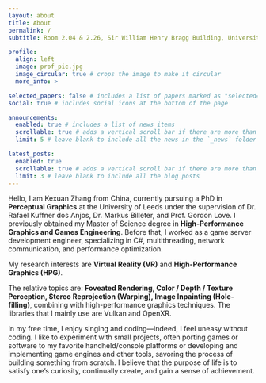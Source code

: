 ```yaml
---
layout: about
title: About
permalink: /
subtitle: Room 2.04 & 2.26, Sir William Henry Bragg Building, University of Leeds, Woodhouse Lane, Leeds, United Kingdom.

profile:
  align: left
  image: prof_pic.jpg
  image_circular: true # crops the image to make it circular
  more_info: >

selected_papers: false # includes a list of papers marked as "selected={true}"
social: true # includes social icons at the bottom of the page

announcements:
  enabled: true # includes a list of news items
  scrollable: true # adds a vertical scroll bar if there are more than 3 news items
  limit: 5 # leave blank to include all the news in the `_news` folder

latest_posts:
  enabled: true
  scrollable: true # adds a vertical scroll bar if there are more than 3 new posts items
  limit: 3 # leave blank to include all the blog posts
---
```


Hello, I am Kexuan Zhang from China, currently pursuing a PhD in <strong>Perceptual Graphics</strong> at the University of Leeds under the supervision of Dr. Rafael Kuffner dos Anjos, Dr. Markus Billeter, and Prof. Gordon Love. I previously obtained my Master of Science degree in <strong>High-Performance Graphics and Games Engineering</strong>. Before that, I worked as a game server development engineer, specializing in C#, multithreading, network communication, and performance optimization.

My research interests are <strong>Virtual Reality (VR)</strong> and <strong>High-Performance Graphics (HPG)</strong>.

The relative topics are: <strong>Foveated Rendering, Color / Depth / Texture Perception,  Stereo Reprojection (Warping), Image Inpainting (Hole-filling)</strong>, combining with high-performance graphics techniques. The libraries that I mainly use are Vulkan and OpenXR.

In my free time, I enjoy singing and coding—indeed, I feel uneasy without coding. I like to experiment with small projects, often porting games or software to my favorite handheld/console platforms or developing and implementing game engines and other tools, savoring the process of building something from scratch. I believe that the purpose of life is to satisfy one’s curiosity, continually create, and gain a sense of achievement.
